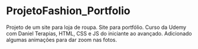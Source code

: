 # ProjetoFashion_Portfolio
Projeto de um site para loja de roupa. Site para portfólio. Curso da Udemy com Daniel Terapias, HTML, CSS e JS do iniciante ao avançado.
Adicionado algumas animações para dar zoom nas fotos.
